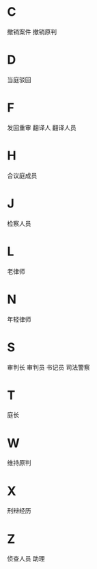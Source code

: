 
# C

撤销案件
撤销原判

# D

当庭驳回

# F

发回重审
翻译人
翻译人员

# H

合议庭成员

# J

检察人员

# L

老律师

# N

年轻律师

# S

审判长
审判员
书记员
司法警察

# T

庭长

# W

维持原判

# X

刑辩经历

# Z

侦查人员
助理

